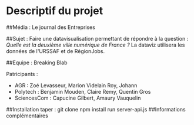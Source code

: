 # Descriptif du projet
##Média : 
Le journal des Entreprises 

##Sujet : 
Faire une datavisualisation permettant de répondre à la question : *Quelle est la deuxième ville numérique de France ?*
La dataviz utilisera les données de l'URSSAF et de RégionJobs.

##Equipe : Breaking Blab

Patricipants : 
- AGR : Zoé Levasseur, Marion Videlain Roy, Johann
- Polytech : Benjamin Mouden, Claire Remy, Quentin Gros
- SciencesCom : Capucine Gilbert, Amaury Vauquelin

##Installation
taper : 
    git clone
    npm install
    run server-api.js
##Informations complémentaires
